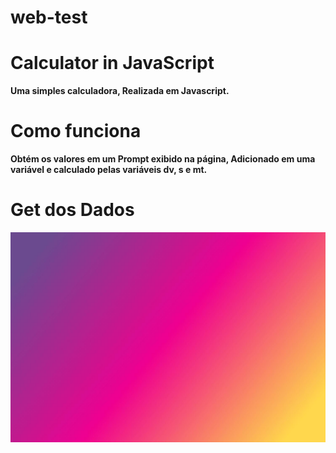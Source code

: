 # web-test
<h1>Calculator in JavaScript</h1>
<p><b>Uma simples calculadora, Realizada em Javascript.</b></p>

<h1><b>Como funciona</b></h1>
<p><b>Obtém os valores em um Prompt exibido na página, Adicionado em uma variável e calculado pelas variáveis dv, s e mt.</b></p>

<h1><b>Get dos Dados</b></h1>
<img src = imgs/Abstract-Gradient-Background-Graphics-4067191-1.jpg>